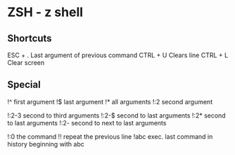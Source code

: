 # ZSH - z shell

## Shortcuts
ESC + .     Last argument of previous command
CTRL + U    Clears line
CTRL + L    Clear screen

## Special 
!^      first argument
!$      last argument
!*      all arguments
!:2     second argument

!:2-3   second to third arguments
!:2-$   second to last arguments
!:2*    second to last arguments
!:2-    second to next to last arguments

!:0     the command
!!      repeat the previous line
!abc    exec. last command in history beginning with abc
